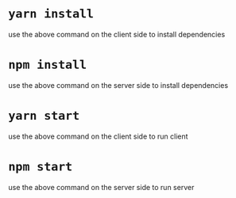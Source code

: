 # `yarn install`
use the above command on the client side to install dependencies 

# `npm install`
use the above command on the server side to install dependencies 

# `yarn start`
use the above command on the client side to run client

# `npm start`
use the above command on the server side to run server